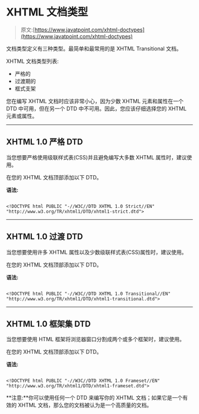 # XHTML 文档类型

> 原文:[https://www.javatpoint.com/xhtml-doctypes](https://www.javatpoint.com/xhtml-doctypes)

文档类型定义有三种类型。最简单和最常用的是 XHTML Transitional 文档。

XHTML 文档类型列表:

*   严格的
*   过渡期的
*   框式支架

您在编写 XHTML 文档时应该非常小心，因为少数 XHTML 元素和属性在一个 DTD 中可用，但在另一个 DTD 中不可用。因此，您应该仔细选择您的 XHTML 元素或属性。

* * *

## XHTML 1.0 严格 DTD

当您想要严格使用级联样式表(CSS)并且避免编写大多数 XHTML 属性时，建议使用。

在您的 XHTML 文档顶部添加以下 DTD。

**语法:**

```

<!DOCTYPE html PUBLIC "-//W3C//DTD XHTML 1.0 Strict//EN" "http://www.w3.org/TR/xhtml1/DTD/xhtml1-strict.dtd"> 

```

* * *

## XHTML 1.0 过渡 DTD

当您想要使用许多 XHTML 属性以及少数级联样式表(CSS)属性时，建议使用。

在您的 XHTML 文档顶部添加以下 DTD。

**语法:**

```

<!DOCTYPE html PUBLIC "-//W3C//DTD XHTML 1.0 Transitional//EN" "http://www.w3.org/TR/xhtml1/DTD/xhtml1-transitional.dtd"> 

```

* * *

## XHTML 1.0 框架集 DTD

当您想要使用 HTML 框架将浏览器窗口分割成两个或多个框架时，建议使用。

在您的 XHTML 文档顶部添加以下 DTD。

**语法:**

```

<!DOCTYPE html PUBLIC "-//W3C//DTD XHTML 1.0 Frameset//EN" "http://www.w3.org/TR/xhtml1/DTD/xhtml1-frameset.dtd"> 

```

**注意:**你可以使用任何一个 DTD 来编写你的 XHTML 文档；如果它是一个有效的 XHTML 文档，那么您的文档被认为是一个高质量的文档。
